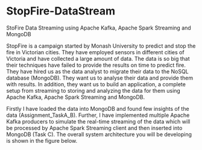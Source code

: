 # StopFire-DataStream
StoFire Data Streaming using Apache Kafka, Apache Spark Streaming and MongoDB

StopFire is a campaign started by Monash University to predict and stop the fire in
Victorian cities. They have employed sensors in different cities of Victoria and have
collected a large amount of data. The data is so big that their techniques have failed to
provide the results on time to predict fire. They have hired us as the data analyst to
migrate their data to the NoSQL database (MongoDB). They want us to analyse their data
and provide them with results. In addition, they want us to build an application, a
complete setup from streaming to storing and analyzing the data for them using Apache
Kafka, Apache Spark Streaming and MongoDB.

Firstly I have loaded the data into MongoDB and found few insights of the data (Assignment_TaskA_B).
Further, I have implemented multiple Apache Kafka producers to simulate the real-time
streaming of the data which will be processed by Apache Spark Streaming client and
then inserted into MongoDB (Task C). The overall system architecture you will be developing is
shown in the figure below. 

